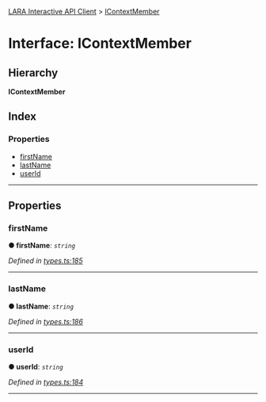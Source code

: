 [LARA Interactive API Client](../README.md) > [IContextMember](../interfaces/icontextmember.md)

# Interface: IContextMember

## Hierarchy

**IContextMember**

## Index

### Properties

* [firstName](icontextmember.md#firstname)
* [lastName](icontextmember.md#lastname)
* [userId](icontextmember.md#userid)

---

## Properties

<a id="firstname"></a>

###  firstName

**● firstName**: *`string`*

*Defined in [types.ts:185](../../../lara-typescript/src/interactive-api-client/types.ts#L185)*

___
<a id="lastname"></a>

###  lastName

**● lastName**: *`string`*

*Defined in [types.ts:186](../../../lara-typescript/src/interactive-api-client/types.ts#L186)*

___
<a id="userid"></a>

###  userId

**● userId**: *`string`*

*Defined in [types.ts:184](../../../lara-typescript/src/interactive-api-client/types.ts#L184)*

___

